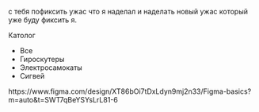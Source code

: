 с тебя пофиксить ужас что я наделал и наделать новый ужас который уже буду фиксить я.

<div class="catalog">
      <p class="catalogtext">Католог</p>
      <ul class="listcatalog">
        <li>Все</li>
        <li>Гироскутеры</li>
        <li>Электросамокаты</li>
        <li>Сигвей</li>
      </ul>
    </div>
https://www.figma.com/design/XT86bOi7tDxLdyn9mj2n33/Figma-basics?m=auto&t=SWT7qBeYSYsLrL81-6
